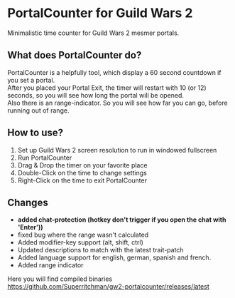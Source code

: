 # PortalCounter for Guild Wars 2
Minimalistic time counter for Guild Wars 2 mesmer portals.<br>

## What does PortalCounter do?
PortalCounter is a helpfully tool, which display a 60 second countdown if you set a portal.<br>
After you placed your Portal Exit, the timer will restart with 10 (or 12) seconds, so you will see how long the portal will be opened.<br>
Also there is an range-indicator. So you will see how far you can go, before running out of range.

## How to use?
<ol>
<li>Set up Guild Wars 2 screen resolution to run in windowed fullscreen
<li>Run PortalCounter
<li>Drag & Drop the timer on your favorite place
<li>Double-Click on the time to change settings
<li>Right-Click on the time to exit PortalCounter
</ol>

## Changes
<ul>
<li><b>added chat-protection (hotkey don't trigger if you open the chat with 'Enter'))</b></li>
<li>fixed bug where the range wasn't calculated</li>
<li>Added modifier-key support (alt, shift, ctrl)</li>
<li>Updated descriptions to match with the latest trait-patch</li>
<li>Added language support for english, german, spanish and french.</li>
<li>Added range indicator</li>
</ul>


Here you will find compiled binaries<br>
https://github.com/Superritchman/gw2-portalcounter/releases/latest
